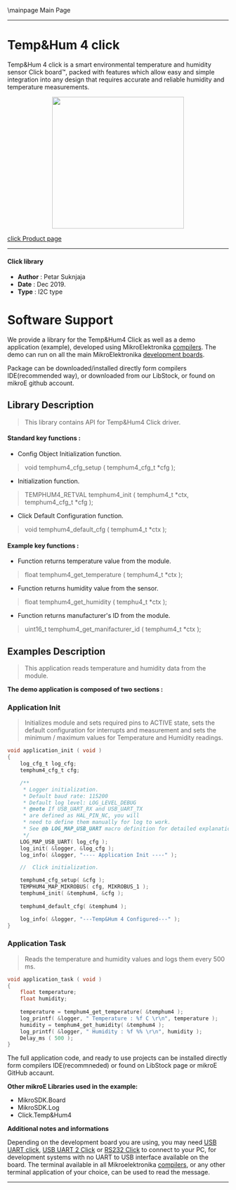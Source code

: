 \mainpage Main Page
 
 

---
# Temp&Hum 4 click

Temp&Hum 4 click is a smart environmental temperature and humidity sensor Click board™, packed with features which allow easy and simple integration into any design that requires accurate and reliable humidity and temperature measurements. 

<p align="center">
  <img src="https://download.mikroe.com/images/click_for_ide/temphum4_click.png" height=300px>
</p>

[click Product page](https://www.mikroe.com/temp-hum-4-click)

---


#### Click library 

- **Author**        : Petar Suknjaja
- **Date**          : Dec 2019.
- **Type**          : I2C type


# Software Support

We provide a library for the Temp&Hum4 Click 
as well as a demo application (example), developed using MikroElektronika 
[compilers](https://shop.mikroe.com/compilers). 
The demo can run on all the main MikroElektronika [development boards](https://shop.mikroe.com/development-boards).

Package can be downloaded/installed directly form compilers IDE(recommended way), or downloaded from our LibStock, or found on mikroE github account. 

## Library Description

> This library contains API for Temp&Hum4 Click driver.

#### Standard key functions :

- Config Object Initialization function.
> void temphum4_cfg_setup ( temphum4_cfg_t *cfg ); 
 
- Initialization function.
> TEMPHUM4_RETVAL temphum4_init ( temphum4_t *ctx, temphum4_cfg_t *cfg );

- Click Default Configuration function.
> void temphum4_default_cfg ( temphum4_t *ctx );


#### Example key functions :

- Function returns temperature value from the module.
> float temphum4_get_temperature ( temphum4_t *ctx );
 
- Function returns humidity value from the sensor.
> float temphum4_get_humidity ( temphu4_t *ctx );

- Function returns manufacturer's ID from the module.
> uint16_t temphum4_get_manifacturer_id ( temphum4_t *ctx );

## Examples Description

> This application reads temperature and humidity data from the module.

**The demo application is composed of two sections :**

### Application Init 


> Initializes module and sets required pins to ACTIVE state, sets the default 
> configuration for interrupts and measurement and sets the minimum / maximum values for
> Temperature and Humidity readings. 

```c
void application_init ( void )
{
    log_cfg_t log_cfg;
    temphum4_cfg_t cfg;

    /** 
     * Logger initialization.
     * Default baud rate: 115200
     * Default log level: LOG_LEVEL_DEBUG
     * @note If USB_UART_RX and USB_UART_TX 
     * are defined as HAL_PIN_NC, you will 
     * need to define them manually for log to work. 
     * See @b LOG_MAP_USB_UART macro definition for detailed explanation.
     */
    LOG_MAP_USB_UART( log_cfg );
    log_init( &logger, &log_cfg );
    log_info( &logger, "---- Application Init ----" );

    //  Click initialization.

    temphum4_cfg_setup( &cfg );
    TEMPHUM4_MAP_MIKROBUS( cfg, MIKROBUS_1 );
    temphum4_init( &temphum4, &cfg );
    
    temphum4_default_cfg( &temphum4 );

    log_info( &logger, "---Temp&Hum 4 Configured---" );
}
```

### Application Task

> Reads the temperature and humidity values and logs them every 500 ms.

```c
void application_task ( void )
{
    float temperature;
    float humidity;
    
    temperature = temphum4_get_temperature( &temphum4 );
    log_printf( &logger, " Temperature : %f C \r\n", temperature );
    humidity = temphum4_get_humidity( &temphum4 );
    log_printf( &logger, " Humidity : %f %% \r\n", humidity );
    Delay_ms ( 500 );
}
```

The full application code, and ready to use projects can be  installed directly form compilers IDE(recommneded) or found on LibStock page or mikroE GitHub accaunt.

**Other mikroE Libraries used in the example:** 

- MikroSDK.Board
- MikroSDK.Log
- Click.Temp&Hum4

**Additional notes and informations**

Depending on the development board you are using, you may need 
[USB UART click](https://shop.mikroe.com/usb-uart-click), 
[USB UART 2 Click](https://shop.mikroe.com/usb-uart-2-click) or 
[RS232 Click](https://shop.mikroe.com/rs232-click) to connect to your PC, for 
development systems with no UART to USB interface available on the board. The 
terminal available in all Mikroelektronika 
[compilers](https://shop.mikroe.com/compilers), or any other terminal application 
of your choice, can be used to read the message.



---

